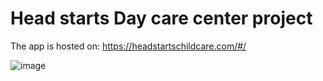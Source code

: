 # Head starts Day care center project

The app is hosted on:
https://headstartschildcare.com/#/

![image](https://user-images.githubusercontent.com/55458355/116830284-d8a60800-ab5d-11eb-8531-675c27645b5b.png)
